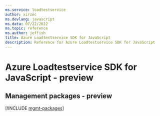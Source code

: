 ```yaml
---
ms.service: loadtestservice
author: xirzec
ms.devlang: javascript
ms.data: 07/22/2022
ms.topic: reference
ms.author: jeffish
title: Azure Loadtestservice SDK for JavaScript
description: Reference for Azure Loadtestservice SDK for JavaScript
---
```

# Azure Loadtestservice SDK for JavaScript - preview

## Management packages - preview
[!INCLUDE [mgmt-packages](loadtestservice-mgmt-index.md)]